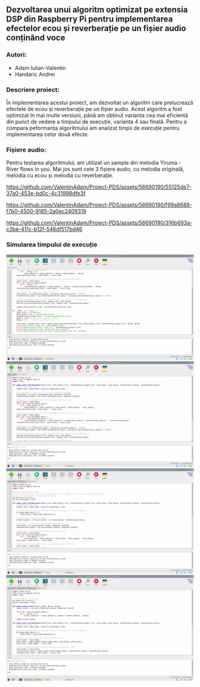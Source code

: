 ## Dezvoltarea unui algoritm optimizat pe extensia DSP din Raspberry Pi pentru implementarea efectelor ecou și reverberație pe un fișier audio conținând voce

### Autori:

- Adam Iulian-Valentin
- Handaric Andrei

### Descriere proiect:

În implementarea acestui proiect, am dezvoltat un algoritm care prelucrează efectele de ecou și reverberație pe un fișier audio. Acest algoritm a fost optimizat în mai multe versiuni, până am obținut varianta cea mai eficientă din punct de vedere a timpului de execuție, varianta 4 sau finală. Pentru a compara peformanța algoritmului am analizat timpii de execuție pentru implementarea celor două efecte.

### Fișiere audio:

Pentru testarea algoritmului, am utilizat un sample din melodia Yiruma - River flows in you. Mai jos sunt cele 3 fișiere audio, cu melodia originală, melodia cu ecou și melodia cu reverberație.

https://github.com/ValentinAdam/Proiect-PDS/assets/56690190/55125de7-37a0-453e-bd0c-4c31998dfe3f

https://github.com/ValentinAdam/Proiect-PDS/assets/56690190/f99a8688-f7b0-4500-9185-2a0ec2409319

https://github.com/ValentinAdam/Proiect-PDS/assets/56690190/316b693a-c3be-411c-b12f-546df517bd46

### Simularea timpului de execuție

![DSP_Runtime_V1](DSP_Runtime_V1.png)
![DSP_Runtime_V2](DSP_Runtime_V2.png)
![DSP_Runtime_V3](DSP_Runtime_V3.png)
![DSP_Runtime_V4](DSP_Runtime_V4.png)







